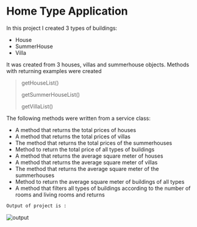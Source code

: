 # Home Type Application


In this project I created 3 types of buildings:
- House
- SummerHouse
- Villa


It was created from 3 houses, villas and summerhouse objects. Methods with returning examples were created
> getHouseList()
> 
> getSummerHouseList()
> 
> getVillaList()

The following methods were written from a service class:

- A method that returns the total prices of houses
- A method that returns the total prices of villas
- The method that returns the total prices of the summerhouses
- Method to return the total price of all types of buildings
- A method that returns the average square meter of houses
- A method that returns the average square meter of villas
- The method that returns the average square meter of the summerhouses
- Method to return the average square meter of buildings of all types
- A method that filters all types of buildings according to the number of rooms and living rooms and returns

```sh
Output of project is :
```
![output](https://user-images.githubusercontent.com/46262318/216672564-3c094323-629f-4383-92a1-ec3ed44c2865.jpg)




